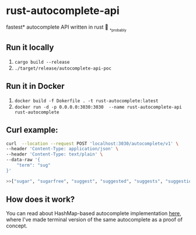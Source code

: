 # rust-autocomplete-api
fastest* autocomplete API written in rust  🦀
<sub><sub>*probably</sub></sub>

## Run it locally
1. `cargo build --release`
2. `./target/release/autocomplete-api-poc`

## Run it in Docker
1. `docker build -f Dokerfile . -t rust-autocomplete:latest `
2. `docker run -d -p 0.0.0.0:3030:3030  --name rust-autocomplete-api rust-autocomplete`

## Curl example: 
```bash
curl  --location --request POST 'localhost:3030/autocomplete/v1' \
--header 'Content-Type: application/json' \
--header 'Content-Type: text/plain' \
--data-raw '{
    "term": "sug"
}'
```
```bash
>>["sugar", "sugarfree", "suggest", "suggested", "suggests", "suggestions", "suggestion", "sugars", "sugared", "sugary"]
```

## How does it work?
You can read about HashMap-based autocomplete implementation [here](https://github.com/subpath/rust-autocomplete-poc), where I've made terminal version of the same autocomplete as a proof of concept.